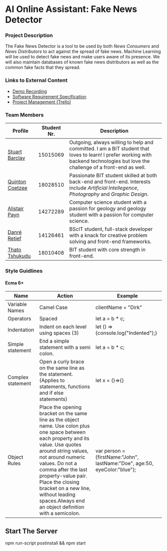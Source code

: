 # AI Online Assistant: Fake News Detector

### Project Description

The Fake News Detector is a tool to be used by both _News Consumers_ and _News Distributors_ to act against the spread of fake news. Machine Learning will be used to detect fake news and make users aware of its presence. We will also maintain databases of known fake news distributors as well as the common fake facts that they spread.

### Links to External Content

- [Demo Recording](https://youtu.be/cnF3ivkuhQc)
- [Software Requirement Specification](https://www.overleaf.com/read/rrhpmydtbkhr)
- [Project Management (Trello)](https://trello.com/invite/b/zb3DjGQ1/aa7c49e51f99044974cd1ade64787fc7/capstone-project)

### Team Members

| Profile                                              | Student Nr. | Description                                                                                                                                                                       |
| ---------------------------------------------------- | ----------- | --------------------------------------------------------------------------------------------------------------------------------------------------------------------------------- |
| [Stuart Barclay](https://stuey61296.github.io/)      | 15015069    | Outgoing, always willing to help and committed. I am a BIT student that loves to learn! I prefer working with backend technologies but love the challenge of a front-end as well. |
| [Quinton Coetzee](https://quintoncoetzee.github.io/) | 18028510    | Passionate BIT student skilled at both back-end and front-end. Interests include _Artificial Intellegence_, _Photography_ and _Graphic Design_.                                   |
| [Alistair Payn](https://alistairpaynup.github.io/)   | 14272289    | Computer science student with a passion for geology and geology student with a passion for computer science.                                                                      |
| [Danré Retief](https://iamdanre.github.io/)          | 14126461    | BScIT student, full-stack developer with a knack for creative problem solving and front-end frameworks.                                                                           |
| [Thato Tshukudu](https://taydos.github.io/)          | 18010408    | BIT student with core strength in front-end.                                                                                                                                      |

### Style Guidlines

#### Ecma 6+

| Name              | Action                                                                                                                                                                                                                                                                                                                                                        | Example                                                                   |
| ----------------- | ------------------------------------------------------------------------------------------------------------------------------------------------------------------------------------------------------------------------------------------------------------------------------------------------------------------------------------------------------------- | ------------------------------------------------------------------------- |
| Variable Names    | Camel Case                                                                                                                                                                                                                                                                                                                                                    | clientName = "Dirk"                                                       |
| Operators         | Spaced                                                                                                                                                                                                                                                                                                                                                        | let a = b \* c;                                                           |
| Indentation       | Indent on each level using spaces (3)                                                                                                                                                                                                                                                                                                                         | let () =>{console.log("Indented");}                                       |
| Simple statement  | End a simple statement with a semi colon.                                                                                                                                                                                                                                                                                                                     | let a = b \* c;                                                           |
| Complex statement | Open a curly brace on the same line as the statement. (Applies to statements, functions and if else statements)                                                                                                                                                                                                                                               | let x = ()=>{}                                                            |
| Object Rules      | Place the opening bracket on the same line as the object name. Use colon plus one space between each property and its value. Use quotes around string values, not around numeric values. Do not a comma after the last property-value pair. Place the closing bracket on a new line, without leading spaces.Always end an object definition with a semicolon. | var person = {firstName:"John", lastName:"Doe", age:50, eyeColor:"blue"}; |

## Start The Server

npm run-script postinstall && npm start
